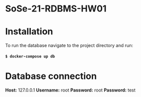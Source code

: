 # SoSe-21-RDBMS-HW01

# Installation

To run the database navigate to the project directory and run:

#### `$ docker-compose up db` 

# Database connection

**Host:** 127.0.0.1
**Username:** root
**Password:** root
**Password:** test





